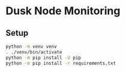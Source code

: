 # Dusk Node Monitoring

## Setup

```bash
python -m venv venv
. ./venv/bin/activate
python -m pip install -U pip
python -m pip install -r requirements.txt
```
